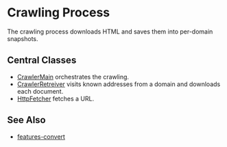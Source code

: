 # Crawling Process

The crawling process downloads HTML and saves them
into per-domain snapshots.

## Central Classes

* [CrawlerMain](src/main/java/nu/marginalia/crawl/CrawlerMain.java) orchestrates the crawling.
* [CrawlerRetreiver](src/main/java/nu/marginalia/crawl/retreival/CrawlerRetreiver.java)
  visits known addresses from a domain and downloads each document.
* [HttpFetcher](src/main/java/nu/marginalia/crawl/retreival/HttpFetcher.java)
  fetches a URL.

## See Also

* [features-convert](../../features-convert/)